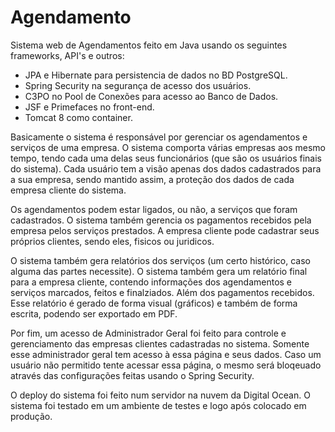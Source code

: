 # Agendamento
Sistema web de Agendamentos feito em Java usando os seguintes frameworks, API's e outros:

- JPA e Hibernate para persistencia de dados no BD PostgreSQL. 
- Spring Security na segurança de acesso dos usuários.
- C3PO no Pool de Conexões para acesso ao Banco de Dados.
- JSF e Primefaces no front-end.
- Tomcat 8 como container.

Basicamente o sistema é responsável por gerenciar os agendamentos e serviços de uma empresa. O sistema comporta várias empresas aos mesmo tempo, tendo cada uma delas seus funcionários (que são os usuários finais do sistema). Cada usuário tem a visão apenas dos dados cadastrados para a sua empresa, sendo mantido assim, a proteção dos dados de cada empresa cliente do sistema.

Os agendamentos podem estar ligados, ou não, a serviços que foram cadastrados. O sistema também gerencia os pagamentos recebidos pela empresa pelos serviços prestados. A empresa cliente pode cadastrar seus próprios clientes, sendo eles, fisicos ou juridicos.

O sistema também gera relatórios dos serviços (um certo histórico, caso alguma das partes necessite). O sistema também gera um relatório final para a empresa cliente, contendo informações dos agendamentos e serviços marcados, feitos e finalziados. Além dos pagamentos recebidos. Esse relatório é gerado de forma visual (gráficos) e também de forma escrita, podendo ser exportado em PDF.

Por fim, um acesso de Administrador Geral foi feito para controle e gerenciamento das empresas clientes cadastradas no sistema. Somente esse administrador geral tem acesso à essa página e seus dados. Caso um usuário não permitido tente acessar essa página, o mesmo será bloqeuado através das configurações feitas usando o Spring Security.

O deploy do sistema foi feito num servidor na nuvem da Digital Ocean. O sistema foi testado em um ambiente de testes e logo após colocado em produção.
